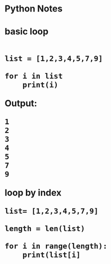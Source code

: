 <h1> Python Notes <h1>

basic loop

```

list = [1,2,3,4,5,7,9]

for i in list
    print(i)
```
Output:
```
1
2
3
4
5
7
9
```


loop by index

```
list= [1,2,3,4,5,7,9]

length = len(list)

for i in range(length):
    print(list[i]

```
